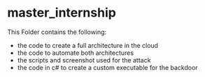 # master_internship

This Folder contains the following:
- the code to create a full architecture in the cloud
- the code to automate both architectures
- the scripts and screenshot used for the attack
- the code in c# to create a custom executable for the backdoor

